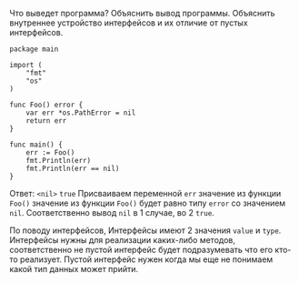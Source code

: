 Что выведет программа? Объяснить вывод программы. Объяснить внутреннее устройство интерфейсов и их отличие от пустых интерфейсов.

```
package main
 
import (
    "fmt"
    "os"
)
 
func Foo() error {
    var err *os.PathError = nil
    return err
}
 
func main() {
    err := Foo()
    fmt.Println(err)
    fmt.Println(err == nil)
}
```
Ответ:
`<nil>`
`true`
Присваиваем переменной `err` значение из функции `Foo()` значение из функции `Foo()`
будет равно типу `error` со значением `nil`. Соответственно вывод `nil` в 1 случае, во 2 `true`.

По поводу интерфейсов, Интерфейсы имеют 2 значения `value` и `type`. Интерфейсы нужны для реализации каких-либо методов,
соответственно не пустой интерфейс будет подразумевать что его кто-то реализует.
Пустой интерфейс нужен когда мы еще не понимаем какой тип данных может прийти.